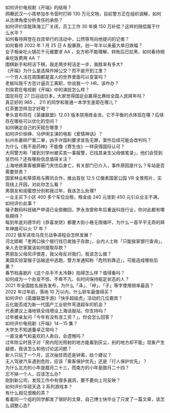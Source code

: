 如何评价电视剧《开端》的结局？  
网曝武汉一小孩参加冬令营时打碎 130 万元文物，目前警方正在组织调解，如何从法律角度分析责任的承担？  
如何评价佳能珠海工厂关闭，员工工作 30 年换 150 万补偿？这样的赔偿属于什么水平？  
如何看待拜登在白宫举行的活动中，公然辱骂向他提问的记者？  
如何看待 2022 年 1 月 25 日 A 股暴跌，创一年半以来最大单日跌幅？  
女子相亲吃火锅花千元被要求 AA ，女方称不能理解，转账后已拉黑，如何看待相亲吃饭费用 AA ？  
围棋新手和柯洁下棋，我走两步柯洁走一步，我胜率有多大?  
《开端》为什么是选择炸掉公交？而不是开到江里？  
一个穷人活在周围都是富人的世界里面可以变富吗？  
老板叫我千方百计逼员工离职，你说我一个 HR，该咋办？  
刘奕君在电视剧《开端》中的演技怎么样？  
国足将在 27 日迎战日本，大家觉得国足会赢得比赛给全国人民拜年吗？  
真正好的 985 、 211 的同学和普通一本学生差距在哪儿？  
红茶要怎样泡才好喝？  
拳头宣布将在《英雄联盟》12.03 版本禁用炼金龙，它不平衡的点体现在哪？后续存在哪些可以优化的空间？  
如何确定自己的天赋在哪里？  
如何评价徐峥、马伊琍主演的电影《爱情神话》？  
杭州杀妻碎尸案二审，凶手许国利要求宣告无罪，案件后续可能会改判吗？  
为什么《我不是药神》不能像《寄生虫》一样获得国际认可？  
大同警方称「接到刘学州被买卖一事报警，已找其亲生父母做笔录」，他们会受到惩罚吗？还有哪些信息值得关注？  
上海地铁乘客被屏蔽门夹住后身亡，有关部门已介入，事件原因是什么？车站是否需要担责？  
国家林业和草原局与腾讯合作，推出首张 12.5 亿像素国家公园 VR 全景照片，实现线上开园，对此你怎么看？  
男朋友和闺蜜想分别和我过年，我该怎么处理?  
一业主买下小区 400 多个车位出租，租金由 240 元涨到 450 元引众业主不满，如何评价此事？  
锤子数码科技破产申请已全部撤回，罗永浩曾称年后重返科技行业，你对此都有哪些期待？  
每到年底刘德华的《恭喜发财》都要大街小巷无限循环，为什么一首平平无奇的拜年神曲可以火 17 年？  
2022 俄军进攻乌克兰战争进程会怎样发展？  
河北邯郸「老两口挨个银行找已故独子存款」，业内人士称「只能挨家银行查询」，亲人去世家属该如何提取存款？  
男朋友父母风评很差，我父母反对我们，我该怎么做？  
美国实验室猴子运输途中逃跑，警方发通知称「危险别靠近」，可能造成哪些后果？  
春节档喜剧片《这个杀手不太冷静》拍得怎么样？值得看吗？  
如何成为一个处变不惊、不卑不亢、长时间保持稳定状态的人？  
2021 年全国姓名报告发布，为什么「泽」、「梓」、「子」等字使用频率最高？  
2022 年过年前，落地 10 万以内，什么轿车最值得买？  
如何评价《英雄联盟手游》「快手超级虎」活动的几位嘉宾？  
云化能否成为新一代国产工业软件弯道超车的机会？  
代表建议上海地铁全线增设上海话报站，你支持吗？  
过年被亲友问「今年有没有涨工资？」，你会怎么回答？  
如何评价电视剧《开端》14－15 集？  
大学生不知道董卓正常吗？  
一直没勇气和喜欢的人表白，会遗憾吗？  
过年除尘时孩子对「房内阳光照射的地方能看到灰尘，别的地方却不能」现象产生疑惑，我该怎么和他讨论这问题？  
新人只玩了一个月，这次抽甘雨还是钟离，给个建议？  
无人驾驶汽车遇到危险，应该「乘客保护优先」还是「行人保护优先」？  
为什么北方的小年是腊月二十三，而南方的小年是腊月二十四？  
忘不掉一个人，应该怎么办?  
刚到新公司，发现工作中有很多漏洞，要不要向上司反映？  
如何评价华硕天选 3 系列游戏本？  
有什么相见恨晚的茶？  
看着同一个组的同学都发了很好的文章，自己博士快毕业了只发了一篇文章，该怎么调整心态?  
